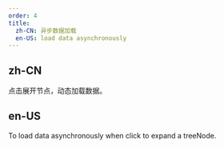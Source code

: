 ```yaml
---
order: 4
title:
  zh-CN: 异步数据加载
  en-US: load data asynchronously
---
```


## zh-CN

点击展开节点，动态加载数据。

## en-US

To load data asynchronously when click to expand a treeNode.

